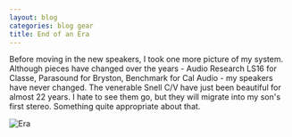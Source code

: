 ```yaml
---
layout: blog
categories: blog gear
title: End of an Era
---
```

Before moving in the new speakers, I took one more picture of my system.  Although pieces have changed over the years - Audio Research LS16 for Classe, Parasound for Bryston, Benchmark for Cal Audio - my speakers have never changed.  The venerable Snell C/V have just been beautiful for almost 22 years.  I hate to see them go, but they will migrate into my son's first stereo.  Something quite appropriate about that.

![Era](https://perry.alexander.name/images/era-end.jpg)

